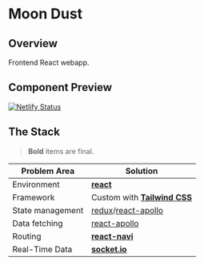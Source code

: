 # Moon Dust

## Overview

Frontend React webapp.

## Component Preview

[![Netlify Status](https://api.netlify.com/api/v1/badges/34cd57c1-eeae-4035-8df9-ff732decbeb8/deploy-status)](https://sleepy-noether-73f816.netlify.com)

## The Stack

> **Bold** items are final.

| Problem Area     | Solution                                                                                                |
| ---------------- | ------------------------------------------------------------------------------------------------------- |
| Environment      | **[react](https://github.com/facebook/react/)**                                                         |
| Framework        | Custom with **[Tailwind CSS](https://tailwindcss.com/)**                                                |
| State management | [redux](https://github.com/reduxjs/redux)/[react-apollo](https://github.com/apollographql/react-apollo) |
| Data fetching    | [react-apollo](https://github.com/apollographql/react-apollo)                                           |
| Routing          | **[react-navi](https://github.com/frontarm/navi)**                                                      |
| Real-Time Data   | **[socket.io](https://github.com/socketio/socket.io)**                                                  |
